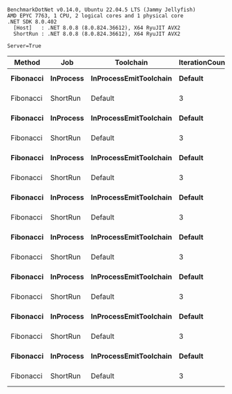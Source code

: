```

BenchmarkDotNet v0.14.0, Ubuntu 22.04.5 LTS (Jammy Jellyfish)
AMD EPYC 7763, 1 CPU, 2 logical cores and 1 physical core
.NET SDK 8.0.402
  [Host]   : .NET 8.0.8 (8.0.824.36612), X64 RyuJIT AVX2
  ShortRun : .NET 8.0.8 (8.0.824.36612), X64 RyuJIT AVX2

Server=True  

```
| Method    | Job       | Toolchain              | IterationCount | LaunchCount | WarmupCount | Count | Mean      | Error     | StdDev   | Min       | Max       | Q1        | Q3        | Median    | Gen0   | Allocated |
|---------- |---------- |----------------------- |--------------- |------------ |------------ |------ |----------:|----------:|---------:|----------:|----------:|----------:|----------:|----------:|-------:|----------:|
| **Fibonacci** | **InProcess** | **InProcessEmitToolchain** | **Default**        | **Default**     | **Default**     | **1**     |  **46.83 ns** |  **0.117 ns** | **0.098 ns** |  **46.63 ns** |  **47.01 ns** |  **46.76 ns** |  **46.87 ns** |  **46.84 ns** | **0.0015** |     **128 B** |
| Fibonacci | ShortRun  | Default                | 3              | 1           | 3           | 1     |  48.73 ns |  3.240 ns | 0.178 ns |  48.59 ns |  48.93 ns |  48.63 ns |  48.80 ns |  48.68 ns | 0.0004 |     128 B |
| **Fibonacci** | **InProcess** | **InProcessEmitToolchain** | **Default**        | **Default**     | **Default**     | **2**     |  **76.32 ns** |  **0.362 ns** | **0.302 ns** |  **75.65 ns** |  **76.74 ns** |  **76.23 ns** |  **76.45 ns** |  **76.40 ns** | **0.0019** |     **168 B** |
| Fibonacci | ShortRun  | Default                | 3              | 1           | 3           | 2     |  69.11 ns |  8.601 ns | 0.471 ns |  68.59 ns |  69.52 ns |  68.90 ns |  69.36 ns |  69.21 ns | 0.0005 |     168 B |
| **Fibonacci** | **InProcess** | **InProcessEmitToolchain** | **Default**        | **Default**     | **Default**     | **3**     |  **87.02 ns** |  **0.388 ns** | **0.324 ns** |  **86.39 ns** |  **87.54 ns** |  **86.86 ns** |  **87.15 ns** |  **87.11 ns** | **0.0019** |     **168 B** |
| Fibonacci | ShortRun  | Default                | 3              | 1           | 3           | 3     |  72.68 ns |  4.310 ns | 0.236 ns |  72.50 ns |  72.95 ns |  72.54 ns |  72.77 ns |  72.59 ns | 0.0005 |     168 B |
| **Fibonacci** | **InProcess** | **InProcessEmitToolchain** | **Default**        | **Default**     | **Default**     | **5**     | **123.80 ns** |  **1.251 ns** | **1.044 ns** | **121.46 ns** | **125.20 ns** | **123.26 ns** | **124.58 ns** | **123.69 ns** | **0.0026** |     **224 B** |
| Fibonacci | ShortRun  | Default                | 3              | 1           | 3           | 5     | 102.99 ns |  5.401 ns | 0.296 ns | 102.77 ns | 103.33 ns | 102.83 ns | 103.11 ns | 102.88 ns | 0.0006 |     224 B |
| **Fibonacci** | **InProcess** | **InProcessEmitToolchain** | **Default**        | **Default**     | **Default**     | **8**     | **152.25 ns** |  **1.603 ns** | **1.499 ns** | **148.25 ns** | **153.53 ns** | **152.06 ns** | **153.18 ns** | **152.70 ns** | **0.0026** |     **224 B** |
| Fibonacci | ShortRun  | Default                | 3              | 1           | 3           | 8     | 121.04 ns | 18.248 ns | 1.000 ns | 120.31 ns | 122.18 ns | 120.47 ns | 121.41 ns | 120.64 ns | 0.0005 |     224 B |
| **Fibonacci** | **InProcess** | **InProcessEmitToolchain** | **Default**        | **Default**     | **Default**     | **13**    | **223.61 ns** |  **0.603 ns** | **0.535 ns** | **222.66 ns** | **224.65 ns** | **223.34 ns** | **223.94 ns** | **223.53 ns** | **0.0036** |     **312 B** |
| Fibonacci | ShortRun  | Default                | 3              | 1           | 3           | 13    | 168.78 ns | 32.414 ns | 1.777 ns | 167.63 ns | 170.83 ns | 167.76 ns | 169.36 ns | 167.89 ns | 0.0007 |     312 B |
| **Fibonacci** | **InProcess** | **InProcessEmitToolchain** | **Default**        | **Default**     | **Default**     | **21**    | **335.55 ns** |  **1.752 ns** | **1.463 ns** | **332.67 ns** | **337.45 ns** | **334.93 ns** | **336.54 ns** | **336.05 ns** | **0.0052** |     **464 B** |
| Fibonacci | ShortRun  | Default                | 3              | 1           | 3           | 21    | 234.12 ns | 30.278 ns | 1.660 ns | 232.88 ns | 236.01 ns | 233.18 ns | 234.74 ns | 233.47 ns | 0.0010 |     464 B |
| **Fibonacci** | **InProcess** | **InProcessEmitToolchain** | **Default**        | **Default**     | **Default**     | **34**    | **493.09 ns** |  **2.594 ns** | **2.166 ns** | **487.50 ns** | **495.79 ns** | **492.94 ns** | **494.63 ns** | **493.44 ns** | **0.0086** |     **744 B** |
| Fibonacci | ShortRun  | Default                | 3              | 1           | 3           | 34    | 364.08 ns | 17.808 ns | 0.976 ns | 362.95 ns | 364.74 ns | 363.75 ns | 364.64 ns | 364.54 ns | 0.0019 |     744 B |
